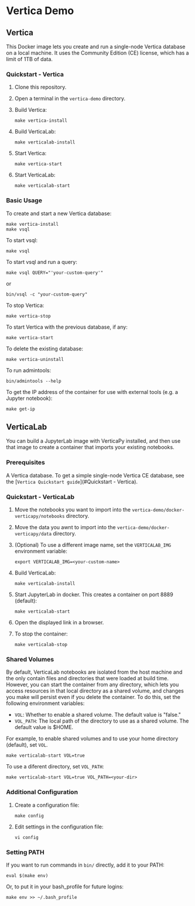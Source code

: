 # Vertica Demo

## Vertica
This Docker image lets you create and run a single-node Vertica database 
on a local machine. It uses the Community Edition (CE) license, which has a limit 
of 1TB of data.

### Quickstart - Vertica

1. Clone this repository.
2. Open a terminal in the `vertica-demo` directory.
3. Build Vertica:
    ```
    make vertica-install
    ```

4. Build VerticaLab:
    ```
    make verticalab-install
    ```

5. Start Vertica:
    ```
    make vertica-start
    ```

6. Start VerticaLab:
    ```
    make verticalab-start
    ```

### Basic Usage

To create and start a new Vertica database:
```
make vertica-install
make vsql
```

To start vsql:
```
make vsql
```

To start vsql and run a query:
```
make vsql QUERY="'your-custom-query'"
```
or
```
bin/vsql -c "your-custom-query"
```

To stop Vertica:
```
make vertica-stop
```

To start Vertica with the previous database, if any:
```
make vertica-start
```

To delete the existing database:
```
make vertica-uninstall
```

To run admintools:
```
bin/admintools --help
```

To get the IP address of the container for use with external tools (e.g. a Jupyter notebook):
```
make get-ip
```

## VerticaLab

You can build a JupyterLab image with VerticaPy installed, and then use that image to create a container that imports your existing notebooks.

### Prerequisites

A Vertica database. To get a simple single-node Vertica CE database, see the [`Vertica Quickstart guide`](#Quickstart - Vertica).

### Quickstart - VerticaLab

1. Move the notebooks you want to import into the `vertica-demo/docker-verticapy/notebooks` directory.
2. Move the data you awnt to import into the `vertica-demo/docker-verticapy/data` directory.
3. (Optional) To use a different image name, set the `VERTICALAB_IMG` environment variable:
    ```
    export VERTICALAB_IMG=<your-custom-name>
    ```

4. Build VerticaLab:
    ```
    make verticalab-install
    ```

5. Start JupyterLab in docker. This creates a container on port 8889 (default):
    ```
    make verticalab-start
    ```

6. Open the displayed link in a browser.
7. To stop the container:
    ```
    make verticalab-stop
    ```

### Shared Volumes

By default, VerticaLab notebooks are isolated from the host machine and the only contain files and directories that were loaded at build time. However, you can start the container from any directory, which lets you access resources in that local directory as a shared volume, and changes you make will persist even if you delete the container. To do this, set the following environment variables:

- `VOL`: Whether to enable a shared volume. The default value is "false."
- `VOL_PATH`: The local path of the directory to use as a shared volume. The default value is $HOME.

For example, to enable shared volumes and to use your home directory (default), set `VOL`.

```
make verticalab-start VOL=true
```
    
To use a diferent directory, set `VOL_PATH`:

```
make verticalab-start VOL=true VOL_PATH=<your-dir>
```

### Additional Configuration

1. Create a configuration file:

    ```
    make config
    ```

2. Edit settings in the configuration file:

    ```
    vi config
    ```
    
### Setting PATH

If you want to run commands in `bin/` directly, add it to your PATH:

```
eval $(make env)
```
Or, to put it in your bash_profile for future logins:

```
make env >> ~/.bash_profile
```
